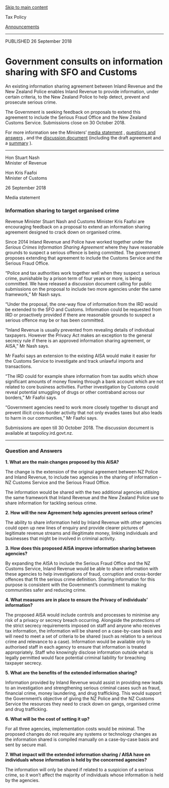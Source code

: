 [Skip to main content](#main-content-tp)

Tax Policy

[Announcements](/news#sortCriteria=%40irsctpdate%20descending&numberOfResults=25&f-tpYearFacet=2018)

* * *

PUBLISHED 26 September 2018

Government consults on information sharing with SFO and Customs
===============================================================

An existing information sharing agreement between Inland Revenue and the New Zealand Police enables Inland Revenue to provide information, under certain criteria, to the New Zealand Police to help detect, prevent and prosecute serious crime.

The Government is seeking feedback on proposals to extend this agreement to include the Serious Fraud Office and the New Zealand Customs Service. Submissions close on 30 October 2018.

For more information see the Ministers’ [media statement](/news/2018/2018-09-26-government-consults-information-sharing-sfo-and-customs#statement)
, [questions and answers](/news/2018/2018-09-26-government-consults-information-sharing-sfo-and-customs#q-and-a)
, and the [discussion document](/publications/2018/2018-dd-tsc-extending)
 (including the draft agreement and a [summary](/consultation/2018/tsc-extending)
).

* * *

Hon Stuart Nash  
Minister of Revenue

Hon Kris Faafoi  
Minister of Customs

26 September 2018

Media statement

### Information sharing to target organised crime

Revenue Minister Stuart Nash and Customs Minister Kris Faafoi are encouraging feedback on a proposal to extend an information sharing agreement designed to crack down on organised crime.

Since 2014 Inland Revenue and Police have worked together under the _Serious Crimes Information Sharing Agreement_ where they have reasonable grounds to suspect a serious offence is being committed. The government proposes extending that agreement to include the Customs Service and the Serious Fraud Office.

“Police and tax authorities work together well when they suspect a serious crime, punishable by a prison term of four years or more, is being committed. We have released a discussion document calling for public submissions on the proposal to include two more agencies under the same framework,” Mr Nash says.

“Under the proposal, the one-way flow of information from the IRD would be extended to the SFO and Customs. Information could be requested from IRD or proactively provided if there are reasonable grounds to suspect a serious offence may be or has been committed.

“Inland Revenue is usually prevented from revealing details of individual taxpayers. However the Privacy Act makes an exception to the general secrecy rule if there is an approved information sharing agreement, or AISA,” Mr Nash says.

Mr Faafoi says an extension to the existing AISA would make it easier for the Customs Service to investigate and track unlawful imports and transactions.

“The IRD could for example share information from tax audits which show significant amounts of money flowing through a bank account which are not related to core business activities. Further investigation by Customs could reveal potential smuggling of drugs or other contraband across our borders,” Mr Faafoi says.

“Government agencies need to work more closely together to disrupt and prevent illicit cross-border activity that not only evades taxes but also leads to harm in our communities,” Mr Faafoi says.

Submissions are open till 30 October 2018. The discussion document is available at taxpolicy.ird.govt.nz.

* * *

### Question and Answers

**1\. What are the main changes proposed by this AISA?**

The change is the extension of the original agreement between NZ Police and Inland Revenue, to include two agencies in the sharing of information – NZ Customs Service and the Serious Fraud Office.

The information would be shared with the two additional agencies utilising the same framework that Inland Revenue and the New Zealand Police use to share information for tackling serious crime.

**2\. How will the new Agreement help agencies prevent serious crime?**

The ability to share information held by Inland Revenue with other agencies could open up new lines of enquiry and provide clearer pictures of legitimate revenue streams and illegitimate money, linking individuals and businesses that might be involved in criminal activity.

**3\. How does this proposed AISA improve information sharing between agencies?**

By expanding the AISA to include the Serious Fraud Office and the NZ Customs Service, Inland Revenue would be able to share information with these agencies to help investigations of fraud, corruption and cross-border offences that fit the serious crime definition. Sharing information for this purpose is consistent with the Government’s commitment to making communities safer and reducing crime.

**4\. What measures are in place to ensure the Privacy of individuals’ information?**

The proposed AISA would include controls and processes to minimise any risk of a privacy or secrecy breach occurring. Alongside the protections of the strict secrecy requirements imposed on staff and anyone who receives tax information, the information will be shared on a case-by-case basis and will need to meet a set of criteria to be shared (such as relation to a serious crime and relevance to a case). Information would be available only to authorised staff in each agency to ensure that information is treated appropriately. Staff who knowingly disclose information outside what is legally permitted would face potential criminal liability for breaching taxpayer secrecy.

**5\. What are the benefits of the extended information sharing?**

Information provided by Inland Revenue would assist in providing new leads to an investigation and strengthening serious criminal cases such as fraud, financial crime, money laundering, and drug trafficking. This would support the Government’s objective of giving the NZ Police and the NZ Customs Service the resources they need to crack down on gangs, organised crime and drug trafficking.

**6\. What will be the cost of setting it up?**

For all three agencies, implementation costs would be minimal. The proposed changes do not require any systems or technology changes as the information shared is compiled manually on a case-by-case basis and sent by secure mail.

**7\. What impact will the extended information sharing / AISA have on individuals whose information is held by the concerned agencies?**

The information will only be shared if related to a suspicion of a serious crime, so it won’t affect the majority of individuals whose information is held by the agencies.